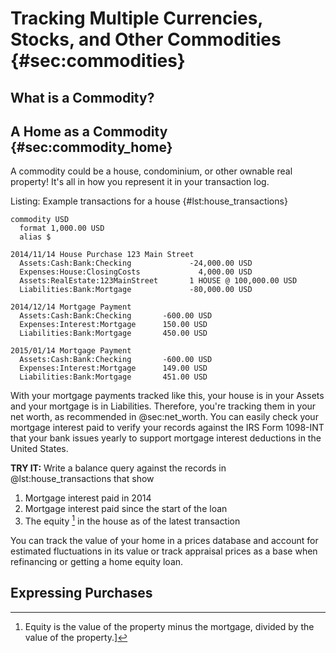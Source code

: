 # Tracking Multiple Currencies, Stocks, and Other Commodities {#sec:commodities}

## What is a Commodity?


## A Home as a Commodity {#sec:commodity_home}

A commodity could be a house, condominium, or other ownable real property!
It's all in how you represent it in your transaction log.

Listing: Example transactions for a house {#lst:house_transactions}

```{pipe="tee house.ledger | ledger -f - print"}
commodity USD
  format 1,000.00 USD
  alias $

2014/11/14 House Purchase 123 Main Street
  Assets:Cash:Bank:Checking             -24,000.00 USD
  Expenses:House:ClosingCosts             4,000.00 USD
  Assets:RealEstate:123MainStreet       1 HOUSE @ 100,000.00 USD
  Liabilities:Bank:Mortgage             -80,000.00 USD

2014/12/14 Mortgage Payment
  Assets:Cash:Bank:Checking       -600.00 USD
  Expenses:Interest:Mortgage      150.00 USD
  Liabilities:Bank:Mortgage       450.00 USD

2015/01/14 Mortgage Payment
  Assets:Cash:Bank:Checking       -600.00 USD
  Expenses:Interest:Mortgage      149.00 USD
  Liabilities:Bank:Mortgage       451.00 USD

```

With your mortgage payments tracked like this, your house is in your Assets
and your mortgage is in Liabilities. Therefore, you're tracking them in your net worth,
as recommended in @sec:net_worth.
You can easily check your mortgage interest paid to verify your records against
the IRS Form 1098-INT that your bank issues yearly to support mortgage interest
deductions in the United States.

**TRY IT:** Write a balance query against the records in @lst:house_transactions
that show

1. Mortgage interest paid in 2014
2. Mortgage interest paid since the start of the loan
3. The equity [^equity] in the house as of the latest transaction

[^equity]: Equity is the value of the property minus the mortgage, divided by the value of the property.]

You can track the value of your home in a prices database and account for
estimated fluctuations in its value or track appraisal prices as a base when
refinancing or getting a home equity loan.




## Expressing Purchases
